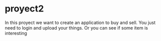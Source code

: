 # proyect2

In this proyect we want to create an application to buy and sell. You just need to login and upload your things. Or you can 
see if some item is interesting
